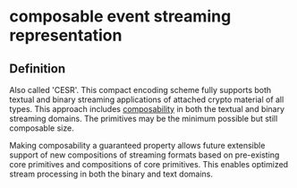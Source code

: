 # composable event streaming representation
## Definition

Also called 'CESR'. This compact encoding scheme fully supports both textual and binary streaming applications of attached crypto material of all types. This approach includes [composability](composability) in both the textual and binary streaming domains. The primitives may be the minimum possible but still composable size. 

Making composability a guaranteed property allows future extensible support of new compositions of streaming formats based on pre-existing core primitives and compositions of core primitives. This enables optimized stream processing in both the binary and text domains.

